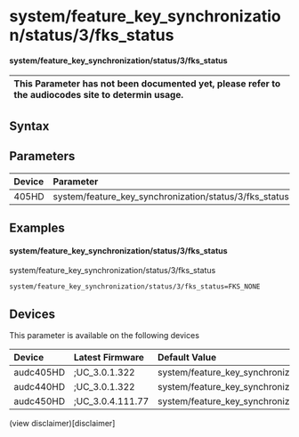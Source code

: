 ﻿---
description: system/feature_key_synchronization/status/3/fks_status
search: false
---

# system/feature_key_synchronization/status/3/fks_status

#### system/feature_key_synchronization/status/3/fks_status


| This Parameter has not been documented yet, please refer to the audiocodes site to determin usage.  | 
| :--- |

## Syntax

## Parameters
|Device|Parameter|value|Description|
|:---|:---|:---|:---|
| 405HD | system/feature_key_synchronization/status/3/fks_status |  |  |

## Examples
#### system/feature_key_synchronization/status/3/fks_status

system/feature_key_synchronization/status/3/fks_status

```
system/feature_key_synchronization/status/3/fks_status=FKS_NONE
```

## Devices
This parameter is available on the following devices

| Device | Latest Firmware | Default Value |
|:---|:---|:---|
| audc405HD | ;UC_3.0.1.322 | system/feature_key_synchronization/status/3/fks_status=FKS_NONE 
| audc440HD | ;UC_3.0.1.322 | system/feature_key_synchronization/status/3/fks_status=FKS_NONE 
| audc450HD | ;UC_3.0.4.111.77 | system/feature_key_synchronization/status/3/fks_status=FKS_NONE 

(view disclaimer)[disclaimer]

